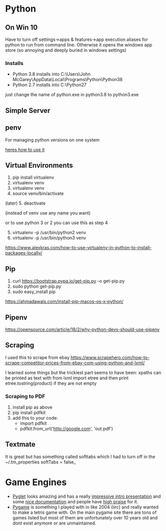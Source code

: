 # Python #

## On Win 10 ## 
Have to turn off settings->apps & features->app execution aliases for python to run from command line.  Otherwise it opens the windows app store (so annoying and deeply buried in windows settings)

### Installs ###
* Python 3.8 installs into C:\Users\John McGarey\AppData\Local\Programs\Python\Python38
* Python 2.7 installs into C:\Python27

just change the name of python.exe in python3.8 to python3.exe

## Simple Server ##


## penv ##
For managing python versions on one system

[heres how to use it](https://opensource.com/article/19/5/python-3-default-mac#what-to-do)


## Virtual Environments ##

1. pip install virtualenv
2. virtualenv venv
3. virtualenv venv
4. source venv/bin/activate

(later)
5. deactivate 

(instead of venv use any name you want)

or to use python 3 or 2 you can use this as step 4

5. virtualenv -p /usr/bin/python2 venv
5. virtualenv -p /usr/bin/python3 venv

https://www.alexkras.com/how-to-use-virtualenv-in-python-to-install-packages-locally/

## Pip ##
1. curl https://bootstrap.pypa.io/get-pip.py -o get-pip.py
2. sudo python get-pip.py
3. sudo easy_install pip

https://ahmadawais.com/install-pip-macos-os-x-python/

## Pipenv ##
https://opensource.com/article/18/2/why-python-devs-should-use-pipenv

## Scraping ##
I used this to scrape from ebay
https://www.scrapehero.com/how-to-scrape-competitor-prices-from-ebay-com-using-python-and-lxml/

I learned some things but the trickiest part seems to have been: xpaths can be printed as text with from lxml import etree and then print etree.tostring(product) if they are not empty

### Scraping to PDF ###
1. install pip as above
2. pip install pdfkit
3. add this to your code: 
	* import pdfkit
	* pdfkit.from_url('http://google.com', 'out.pdf')

## Textmate ##
It is great but has something called softtabs which I had to turn off in the ~/.tm_properties softTabs = false_

# Game Engines #
* [Pyglet](https://github.com/pyglet/pyglet) looks amazing and has a really [impressive intro presentation](http://simeonfranklin.com/talk/pyglet/slides.html) and some [nice documentation](https://pyglet.readthedocs.io/en/stable/programming_guide/examplegame.html) and people have [high praise](https://www.reddit.com/r/Python/comments/5dgp20/if_the_pyglet_community_is_dead_and_pygame_is_not/) for it.
* [Pygame](https://www.pygame.org/news) is something I played with in like 2004 (iirc) and really wanted to make a tetris game with.  On the main pygame site there are tons of games listed but most of them are unfortunately over 10 years old and dont exist anymore or are unmaintained.
